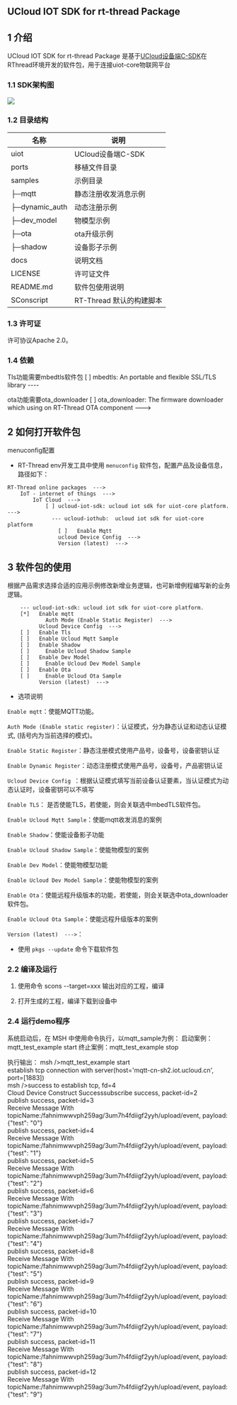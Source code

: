 ##  UCloud IOT SDK for rt-thread Package 
## 1 介绍

UCloud IOT SDK for rt-thread Package 是基于[UCloud设备端C-SDK](https://github.com/ucloud/ucloud-iot-device-sdk-c)在RThread环境开发的软件包，用于连接uiot-core物联网平台

### 1.1 SDK架构图
![](https://uiot.cn-sh2.ufileos.com/sdk%E6%9E%B6%E6%9E%84%E5%9B%BE.png)

### 1.2 目录结构

| 名称            	| 说明 |
| ----            	| ---- |
| uiot            	| UCloud设备端C-SDK |
| ports           	| 移植文件目录 |
| samples         	| 示例目录 |
|  ├─mqtt      		| 静态注册收发消息示例 |
|  ├─dynamic_auth   | 动态注册示例 |
|  ├─dev_model      | 物模型示例 |
|  ├─ota      		| ota升级示例 |
|  ├─shadow      	| 设备影子示例 |
| docs         	    | 说明文档 |
| LICENSE         	| 许可证文件 |
| README.md       	| 软件包使用说明 |
| SConscript      	| RT-Thread 默认的构建脚本 |

### 1.3 许可证

许可协议Apache 2.0。

### 1.4 依赖
Tls功能需要mbedtls软件包
[ ] mbedtls: An portable and flexible SSL/TLS library  ----

ota功能需要ota_downloader
[ ] ota_downloader: The firmware downloader which using on RT-Thread OTA component  --->

## 2 如何打开软件包
menuconfig配置
- RT-Thread env开发工具中使用 `menuconfig` 软件包，配置产品及设备信息，
路径如下：
```
RT-Thread online packages  --->
	IoT - internet of things  --->
		IoT Cloud  --->
			[ ] ucloud-iot-sdk: ucloud iot sdk for uiot-core platform.  --->
			  --- ucloud-iothub:  ucloud iot sdk for uiot-core platform 
				[ ]   Enable Mqtt 
				ucloud Device Config  --->  
				Version (latest)  --->	
```

## 3 软件包的使用
根据产品需求选择合适的应用示例修改新增业务逻辑，也可新增例程编写新的业务逻辑。
```			
	--- ucloud-iot-sdk: ucloud iot sdk for uiot-core platform.
	[*]   Enable mqtt                                                                                             
			Auth Mode (Enable Static Register)  --->                                                               
		  Ucloud Device Config  --->    
	[ ]   Enable Tls                                                                                            
	[ ]   Enable Ucloud Mqtt Sample 			
	[ ]   Enable Shadow      
	[ ]   	Enable Ucloud Shadow Sample   	
	[ ]   Enable Dev Model  
	[ ]   	Enable Ucloud Dev Model Sample  	
	[ ]   Enable Ota                                                                                                
	[ ]   	Enable Ucloud Ota Sample                                                                                                                                                                                                                                                                                                          
		  Version (latest)  --->
```

- 选项说明

`Enable mqtt`：使能MQTT功能。

`Auth Mode (Enable static register)`：认证模式，分为静态认证和动态认证模式, (括号内为当前选择的模式)。

`Enable Static Register`：静态注册模式使用产品号，设备号，设备密钥认证

`Enable Dynamic Register`：动态注册模式使用产品号，设备号，产品密钥认证

`Ucloud Device Config `：根据认证模式填写当前设备认证要素，当认证模式为动态认证时，设备密钥可以不填写

`Enable TLS`： 是否使能TLS，若使能，则会关联选中mbedTLS软件包。

`Enable Ucloud Mqtt Sample`：使能mqtt收发消息的案例

`Enable Shadow`：使能设备影子功能

`Enable Ucloud Shadow Sample`：使能物模型的案例

`Enable Dev Model`：使能物模型功能

`Enable Ucloud Dev Model Sample`：使能物模型的案例

`Enable Ota`：使能远程升级版本的功能，若使能，则会关联选中ota_downloader软件包。

`Enable Ucloud Ota Sample`：使能远程升级版本的案例

`Version (latest)  --->`：

- 使用 `pkgs --update` 命令下载软件包

### 2.2 编译及运行
1. 使用命令 scons --target=xxx 输出对应的工程，编译 

2. 打开生成的工程，编译下载到设备中

### 2.4 运行demo程序
系统启动后，在 MSH 中使用命令执行，以mqtt_sample为例：
启动案例：mqtt_test_example start
终止案例：mqtt_test_example stop

执行输出：
msh />mqtt_test_example start                                                                                                       
establish tcp connection with server(host='mqtt-cn-sh2.iot.ucloud.cn', port=[1883])                                                 
msh />success to establish tcp, fd=4                                                                                                
Cloud Device Construct Successsubscribe success, packet-id=2                                                                        
publish success, packet-id=3                                                                                                        
Receive Message With topicName:/fahnimwwvph259ag/3um7h4fdiigf2yyh/upload/event, payload:{"test": "0"}                               
publish success, packet-id=4                                                                                                        
Receive Message With topicName:/fahnimwwvph259ag/3um7h4fdiigf2yyh/upload/event, payload:{"test": "1"}                               
publish success, packet-id=5                                                                                                        
Receive Message With topicName:/fahnimwwvph259ag/3um7h4fdiigf2yyh/upload/event, payload:{"test": "2"}                               
publish success, packet-id=6                                                                                                        
Receive Message With topicName:/fahnimwwvph259ag/3um7h4fdiigf2yyh/upload/event, payload:{"test": "3"}                               
publish success, packet-id=7                                                                                                        
Receive Message With topicName:/fahnimwwvph259ag/3um7h4fdiigf2yyh/upload/event, payload:{"test": "4"}                               
publish success, packet-id=8                                                                                                        
Receive Message With topicName:/fahnimwwvph259ag/3um7h4fdiigf2yyh/upload/event, payload:{"test": "5"}                               
publish success, packet-id=9                                                                                                        
Receive Message With topicName:/fahnimwwvph259ag/3um7h4fdiigf2yyh/upload/event, payload:{"test": "6"}                               
publish success, packet-id=10                                                                                                       
Receive Message With topicName:/fahnimwwvph259ag/3um7h4fdiigf2yyh/upload/event, payload:{"test": "7"}                               
publish success, packet-id=11                                                                                                       
Receive Message With topicName:/fahnimwwvph259ag/3um7h4fdiigf2yyh/upload/event, payload:{"test": "8"}                               
publish success, packet-id=12                                                                                                       
Receive Message With topicName:/fahnimwwvph259ag/3um7h4fdiigf2yyh/upload/event, payload:{"test": "9"} 







